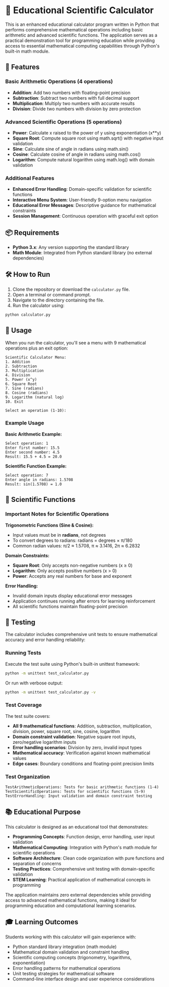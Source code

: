 # 🧮 Educational Scientific Calculator

This is an enhanced educational calculator program written in Python that performs comprehensive mathematical operations including basic arithmetic and advanced scientific functions. The application serves as a practical demonstration tool for programming education while providing access to essential mathematical computing capabilities through Python's built-in math module.

## 🚀 Features

### Basic Arithmetic Operations (4 operations)
- **Addition**: Add two numbers with floating-point precision
- **Subtraction**: Subtract two numbers with full decimal support
- **Multiplication**: Multiply two numbers with accurate results
- **Division**: Divide two numbers with division by zero protection

### Advanced Scientific Operations (5 operations)
- **Power**: Calculate x raised to the power of y using exponentiation (x**y)
- **Square Root**: Compute square root using math.sqrt() with negative input validation
- **Sine**: Calculate sine of angle in radians using math.sin()
- **Cosine**: Calculate cosine of angle in radians using math.cos()
- **Logarithm**: Compute natural logarithm using math.log() with domain validation

### Additional Features
- **Enhanced Error Handling**: Domain-specific validation for scientific functions
- **Interactive Menu System**: User-friendly 9-option menu navigation
- **Educational Error Messages**: Descriptive guidance for mathematical constraints
- **Session Management**: Continuous operation with graceful exit option

## 📦 Requirements

- **Python 3.x**: Any version supporting the standard library
- **Math Module**: Integrated from Python standard library (no external dependencies)

## 🛠️ How to Run

1. Clone the repository or download the `calculator.py` file.
2. Open a terminal or command prompt.
3. Navigate to the directory containing the file.
4. Run the calculator using:

```bash
python calculator.py
```

## 🎯 Usage

When you run the calculator, you'll see a menu with 9 mathematical operations plus an exit option:

```
Scientific Calculator Menu:
1. Addition
2. Subtraction  
3. Multiplication
4. Division
5. Power (x^y)
6. Square Root
7. Sine (radians)
8. Cosine (radians)
9. Logarithm (natural log)
10. Exit

Select an operation (1-10):
```

### Example Usage

**Basic Arithmetic Example:**
```
Select operation: 1
Enter first number: 15.5
Enter second number: 4.5
Result: 15.5 + 4.5 = 20.0
```

**Scientific Function Example:**
```
Select operation: 7
Enter angle in radians: 1.5708
Result: sin(1.5708) = 1.0
```

## 🔬 Scientific Functions

### Important Notes for Scientific Operations

**Trigonometric Functions (Sine & Cosine):**
- Input values must be in **radians**, not degrees
- To convert degrees to radians: radians = degrees × π/180
- Common radian values: π/2 ≈ 1.5708, π ≈ 3.1416, 2π ≈ 6.2832

**Domain Constraints:**
- **Square Root**: Only accepts non-negative numbers (x ≥ 0)
- **Logarithm**: Only accepts positive numbers (x > 0)
- **Power**: Accepts any real numbers for base and exponent

**Error Handling:**
- Invalid domain inputs display educational error messages
- Application continues running after errors for learning reinforcement
- All scientific functions maintain floating-point precision

## 🧪 Testing

The calculator includes comprehensive unit tests to ensure mathematical accuracy and error handling reliability:

### Running Tests

Execute the test suite using Python's built-in unittest framework:

```bash
python -m unittest test_calculator.py
```

Or run with verbose output:

```bash
python -m unittest test_calculator.py -v
```

### Test Coverage

The test suite covers:
- **All 9 mathematical functions**: Addition, subtraction, multiplication, division, power, square root, sine, cosine, logarithm
- **Domain constraint validation**: Negative square root inputs, zero/negative logarithm inputs
- **Error handling scenarios**: Division by zero, invalid input types
- **Mathematical accuracy**: Verification against known mathematical values
- **Edge cases**: Boundary conditions and floating-point precision limits

### Test Organization

```
TestArithmeticOperations: Tests for basic arithmetic functions (1-4)
TestScientificOperations: Tests for scientific functions (5-9) 
TestErrorHandling: Input validation and domain constraint testing
```

## 📚 Educational Purpose

This calculator is designed as an educational tool that demonstrates:

- **Programming Concepts**: Function design, error handling, user input validation
- **Mathematical Computing**: Integration with Python's math module for scientific operations
- **Software Architecture**: Clean code organization with pure functions and separation of concerns
- **Testing Practices**: Comprehensive unit testing with domain-specific validation
- **STEM Learning**: Practical application of mathematical concepts in programming

The application maintains zero external dependencies while providing access to advanced mathematical functions, making it ideal for programming education and computational learning scenarios.

## 🎓 Learning Outcomes

Students working with this calculator will gain experience with:

- Python standard library integration (math module)
- Mathematical domain validation and constraint handling
- Scientific computing concepts (trigonometry, logarithms, exponentiation)
- Error handling patterns for mathematical operations
- Unit testing strategies for mathematical software
- Command-line interface design and user experience considerations